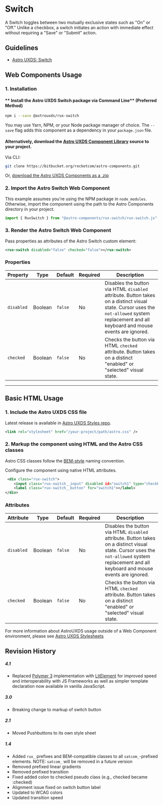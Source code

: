 # Switch

A Switch toggles between two mutually exclusive states such as "On" or "Off." Unlike a checkbox, a switch initiates an action with immediate effect without requiring a "Save" or "Submit" action.

## Guidelines

- [Astro UXDS: Switch](http://www.astrouxds.com/ui-components/switch)

## Web Components Usage

### 1. Installation

#### ** Install the Astro UXDS Switch package via Command Line** (Preferred Method)

```sh
npm i --save @astrouxds/rux-switch
```

You may use Yarn, NPM, or your Node package manager of choice. The `--save` flag adds this component as a dependency in your `package.json` file.

#### **Alternatively**, download the [Astro UXDS Component Library](https://bitbucket.org/rocketcom/astro-components/src/master/) source to your project.

Via CLI:

```sh
git clone https://bitbucket.org/rocketcom/astro-components.git
```

Or, [download the Astro UXDS Components as a .zip](https://bitbucket.org/rocketcom/astro-components/get/master.zip)

### 2. Import the Astro Switch Web Component

This example assumes you're using the NPM package in `node_modules`. Otherwise, import the component using the path to the Astro Components directory in your project.

```javascript
import { RuxSwitch } from "@astro-components/rux-switch/rux-switch.js";
```

### 3. Render the Astro Switch Web Component
Pass properties as attributes of the Astro Switch custom element:

```xml
<rux-switch disabled="false" checked="false"></rux-switch>
```

### Properties

| Property | Type | Default | Required | Description |
| --- | --- | --- | --- | --- |
| `disabled` | Boolean | `false` | No | Disables the button via HTML `disabled` attribute. Button takes on a distinct visual state. Cursor uses the `not-allowed` system replacement and all keyboard and mouse events are ignored. |
| `checked`  | Boolean | `false` | No | Checks the button via HTML `checked` attribute. Button takes on a distinct "enabled" or "selected" visual state.                                                                            |

---

## Basic HTML Usage

### 1. Include the Astro UXDS CSS file

Latest release is available in [Astro UXDS Styles repo](https://bitbucket.org/rocketcom/astro-styles/src/master/).

```xml
<link rel="stylesheet" href="/your-project/path/astro.css" />
```

### 2. Markup the component using HTML and the Astro CSS classes
Astro CSS classes follow the [BEM-style](http://getbem.com/introduction/) naming convention.

Configure the component using native HTML attributes.

```xml
 <div class="rux-switch">
    <input class="rux-switch__input" disabled id="switch1" type="checkbox">
    <label class="rux-switch__button" for="switch1"></label>
</div>
```
### Attributes

| Attribute | Type | Default | Required | Description |
| --- | --- | --- | --- | --- |
| `disabled` | Boolean | `false` | No | Disables the button via HTML `disabled` attribute. Button takes on a distinct visual state. Cursor uses the `not-allowed` system replacement and all keyboard and mouse events are ignored. |
| `checked`  | Boolean | `false` | No | Checks the button via HTML `checked` attribute. Button takes on a distinct "enabled" or "selected" visual state. |

For more information about AstroUXDS usage outside of a Web Component environment, please see [Astro UXDS Stylesheets](https://bitbucket.org/rocketcom/astro-styles)


## Revision History

##### **4.1**

- Replaced [Polymer 3](https://www.polymer-project.org) implementation with [LitElement](https://lit-element.polymer-project.org/) for improved speed and interoperability with JS Frameworks as well as simpler template declaration now available in vanilla JavaScript.

##### **3.0**

- Breaking change to markup of switch button

##### **2.1**

- Moved Pushbuttons to its own style sheet

##### **1.4**

- Added `rux_` prefixes and BEM-compatible classes to all `satcom_`-prefixed elements. NOTE: `satcom_` will be removed in a future version
- Removed prefixed linear gradients
- Removed prefixed transition
- Fixed added colon to checked pseudo class (e.g., checked became :checked)
- Alignment issue fixed on switch button label
- Updated to WCAG colors
- Updated transition speed
